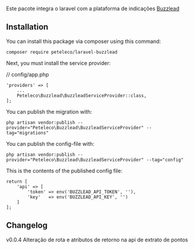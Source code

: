 Este pacote integra o laravel com a plataforma de indicações [Buzzlead](https://buzzlead.com.br)


## Installation
You can install this package via composer using this command:
````
composer require peteleco/laravel-buzzlead
````

Next, you must install the service provider:

// config/app.php
````
'providers' => [
    ...
    Peteleco\Buzzlead\BuzzleadServiceProvider::class,
];
````
You can publish the migration with:
````
php artisan vendor:publish --provider="Peteleco\Buzzlead\BuzzleadServiceProvider" --tag="migrations"
````

You can publish the config-file with:
````
php artisan vendor:publish --provider="Peteleco\Buzzlead\BuzzleadServiceProvider" --tag="config"
````
This is the contents of the published config file:

````
return [
    'api' => [
        'token' => env('BUZZLEAD_API_TOKEN', ''),
        'key'   => env('BUZZLEAD_API_KEY', '')
    ]
];
````

## Changelog
v0.0.4 Alteração de rota e atributos de retorno na api de extrato de pontos